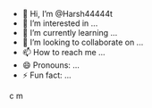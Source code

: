 - 👋 Hi, I’m @Harsh44444t
- 👀 I’m interested in ...
- 🌱 I’m currently learning ...
- 💞️ I’m looking to collaborate on ...
- 📫 How to reach me ...
- 😄 Pronouns: ...
- ⚡ Fun fact: ...

<!---
Harsh44444t/Harsh44444t is a ✨ special ✨ repository because its `README.md` (this file) appears on your GitHub profile.
You can click the Preview link to take a look at your changes.
---> c m
